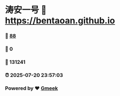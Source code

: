 # 涛安一号 :link: https://bentaoan.github.io 
### :page_facing_up: [88](https://bentaoan.github.io/tag.html) 
### :speech_balloon: 0 
### :hibiscus: 131241 
### :alarm_clock: 2025-07-20 23:57:03 
### Powered by :heart: [Gmeek](https://github.com/Meekdai/Gmeek)
